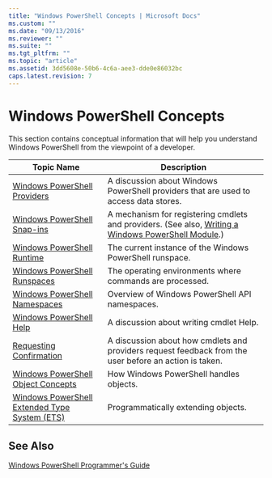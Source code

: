 ```yaml
---
title: "Windows PowerShell Concepts | Microsoft Docs"
ms.custom: ""
ms.date: "09/13/2016"
ms.reviewer: ""
ms.suite: ""
ms.tgt_pltfrm: ""
ms.topic: "article"
ms.assetid: 3dd5608e-50b6-4c6a-aee3-dde0e86032bc
caps.latest.revision: 7
---
```

# Windows PowerShell Concepts

This section contains conceptual information that will help you understand Windows PowerShell from the viewpoint of a developer.

|Topic Name|Description|
|----------------|-----------------|
|[Windows PowerShell Providers](http://msdn.microsoft.com/en-us/a65c5c75-1131-4ade-90d3-a613dbe620e9)|A discussion about Windows PowerShell providers that are used to access data stores.|
|[Windows PowerShell Snap-ins](http://msdn.microsoft.com/en-us/20e081a9-522c-48bf-9f21-faaf8cca2e82)|A mechanism for registering cmdlets and providers. (See also, [Writing a Windows PowerShell Module](../module/writing-a-windows-powershell-module.md).)|
|[Windows PowerShell Runtime](http://msdn.microsoft.com/en-us/949f06e8-0224-4cd3-bbad-a0cebbb5dec8)|The current instance of the Windows PowerShell runspace.|
|[Windows PowerShell Runspaces](http://msdn.microsoft.com/en-us/a1582cfe-f06d-4aff-adc6-71f49a860ce9)|The operating environments where commands are processed.|
|[Windows PowerShell Namespaces](http://msdn.microsoft.com/en-us/04bd2841-e90c-47d2-8a1f-3aeb3df35176)|Overview of Windows PowerShell API namespaces.|
|[Windows PowerShell Help](http://msdn.microsoft.com/en-us/097b7c1c-a056-4b36-9c86-65b2ee702fc7)|A discussion about writing cmdlet Help.|
|[Requesting Confirmation](../cmdlet/requesting-confirmation-from-cmdlets.md)|A discussion about how cmdlets and providers request feedback from the user before an action is taken.|
|[Windows PowerShell Object Concepts](http://msdn.microsoft.com/en-us/a1449178-b6fd-4ca8-a5e1-d747c2c54181)|How Windows PowerShell handles objects.|
|[Windows PowerShell Extended Type System (ETS)](http://msdn.microsoft.com/en-us/12700631-be23-4e6b-9bf0-81ea0d166353)|Programmatically extending objects.|

## See Also

[Windows PowerShell Programmer's Guide](./windows-powershell-programmer-s-guide.md)
